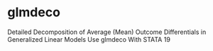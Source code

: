 # glmdeco
Detailed Decomposition of Average (Mean) Outcome Differentials in Generalized Linear Models Use glmdeco With STATA 19
